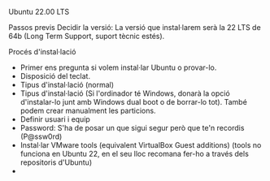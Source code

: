 Ubuntu 22.00 LTS

Passos previs
Decidir la versió: La versió que instal·larem serà la 22 LTS de 64b (Long Term Support, suport tècnic estés).

Procés d'instal·lació
- Primer ens pregunta si volem instal·lar Ubuntu o provar-lo.
- Disposició del teclat.
- Tipus d'instal·lació (normal)
- Tipus d'instal·lació (Si l'ordinador té Windows, donarà la opció d'instalar-lo junt amb Windows dual boot o de borrar-lo tot). També podem crear manualment les particions.
- Definir usuari i equip
- Password: S'ha de posar un que sigui segur però que te'n recordis (P@ssw0rd)
- Instal·lar VMware tools (equivalent VirtualBox Guest additions) (tools no funciona en Ubuntu 22, en el seu lloc recomana fer-ho a través dels repositoris d'Ubuntu)
-  
